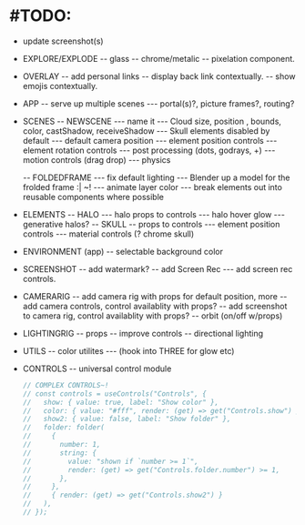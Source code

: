 # #TODO:

- update screenshot(s)

- EXPLORE/EXPLODE
  -- glass
  -- chrome/metalic
  -- pixelation component.

- OVERLAY
  -- add personal links
  -- display back link contextually.
  -- show emojis contextually.

- APP
  -- serve up multiple scenes
  --- portal(s)?, picture frames?, routing?

- SCENES
  -- NEWSCENE
  --- name it
  --- Cloud size, position , bounds, color, castShadow, receiveShadow
  --- Skull elements disabled by default
  --- default camera position
  --- element position controls
  --- element rotation controls
  --- post processing (dots, godrays, +)
  --- motion controls (drag drop)
  --- physics

  -- FOLDEDFRAME
  --- fix default lighting
  --- Blender up a model for the frolded frame :| ~!
  --- animate layer color
  --- break elements out into reusable components where possible

- ELEMENTS
  -- HALO
  --- halo props to controls
  --- halo hover glow
  --- generative halos?
  -- SKULL
  -- props to controls
  --- element position controls
  --- material controls (? chrome skull)

- ENVIRONMENT (app)
  -- selectable background color

- SCREENSHOT
  -- add watermark?
  -- add Screen Rec
  --- add screen rec controls.

- CAMERARIG
  -- add camera rig with props for default position, more
  -- add camera controls, control availablity with props?
  -- add screenshot to camera rig, control availablity with props?
  -- orbit (on/off w/props)

- LIGHTINGRIG
  -- props
  -- improve controls
  -- directional lighting

- UTILS
  -- color utilites
  --- (hook into THREE for glow etc)

- CONTROLS
  -- universal control module
  ```javascript
  // COMPLEX CONTROLS~!
  // const controls = useControls("Controls", {
  //   show: { value: true, label: "Show color" },
  //   color: { value: "#fff", render: (get) => get("Controls.show") },
  //   show2: { value: false, label: "Show folder" },
  //   folder: folder(
  //     {
  //       number: 1,
  //       string: {
  //         value: "shown if `number >= 1`",
  //         render: (get) => get("Controls.folder.number") >= 1,
  //       },
  //     },
  //     { render: (get) => get("Controls.show2") }
  //   ),
  // });
  ```
